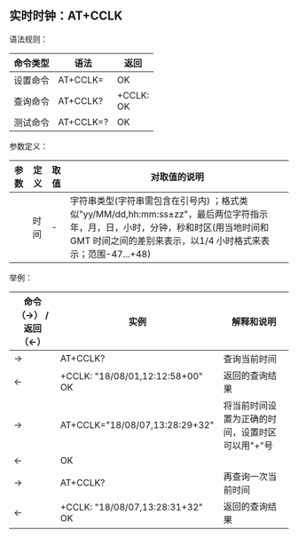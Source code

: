 ## 实时时钟：AT+CCLK

语法规则：

| 命令类型 | 语法           | 返回                 |
| -------- | -------------- | -------------------- |
| 设置命令 | AT+CCLK=<time> | OK                   |
| 查询命令 | AT+CCLK?       | +CCLK: <time> <br>OK |
| 测试命令 | AT+CCLK=?      | OK                   |

 

参数定义：

| 参数   | 定义 | 取值 | 对取值的说明                                                 |
| ------ | ---- | ---- | ------------------------------------------------------------ |
| <time> | 时间 | -    | 字符串类型(字符串需包含在引号内) ；格式类似"yy/MM/dd,hh:mm:ss±zz"，最后两位字符指示年，月，日，小时，分钟，秒和时区(用当地时间和GMT 时间之间的差别来表示，以1/4 小时格式来表示；范围-47...+48) |

 

举例：

| 命令（→） /  返回（←） | 实例                             | 解释和说明                                      |
| ---------------------- | -------------------------------- | ----------------------------------------------- |
| →                      | AT+CCLK?                         | 查询当前时间                                    |
| ←                      | +CCLK: "18/08/01,12:12:58+00" OK | 返回的查询结果                                  |
| →                      | AT+CCLK="18/08/07,13:28:29+32"   | 将当前时间设置为正确的时间，设置时区可以用"+"号 |
| ←                      | OK                               |                                                 |
| →                      | AT+CCLK?                         | 再查询一次当前时间                              |
| ←                      | +CCLK: "18/08/07,13:28:31+32" OK | 返回的查询结果                                  |
